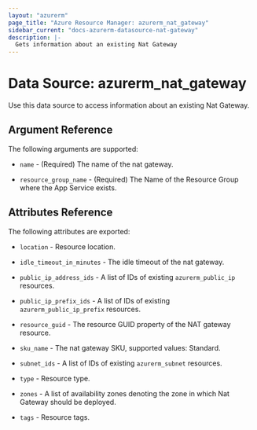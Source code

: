 ```yaml
---
layout: "azurerm"
page_title: "Azure Resource Manager: azurerm_nat_gateway"
sidebar_current: "docs-azurerm-datasource-nat-gateway"
description: |-
  Gets information about an existing Nat Gateway
---
```


# Data Source: azurerm_nat_gateway

Use this data source to access information about an existing Nat Gateway.



## Argument Reference

The following arguments are supported:

* `name` - (Required) The name of the nat gateway.

* `resource_group_name` - (Required) The Name of the Resource Group where the App Service exists.


## Attributes Reference

The following attributes are exported:

* `location` - Resource location.

* `idle_timeout_in_minutes` - The idle timeout of the nat gateway.

* `public_ip_address_ids` - A list of IDs of existing `azurerm_public_ip` resources.

* `public_ip_prefix_ids` - A list of IDs of existing `azurerm_public_ip_prefix` resources.

* `resource_guid` - The resource GUID property of the NAT gateway resource.

* `sku_name` - The nat gateway SKU, supported values: Standard.

* `subnet_ids` - A list of IDs of existing `azurerm_subnet` resources.

* `type` - Resource type.

* `zones` - A list of availability zones denoting the zone in which Nat Gateway should be deployed.

* `tags` - Resource tags.
